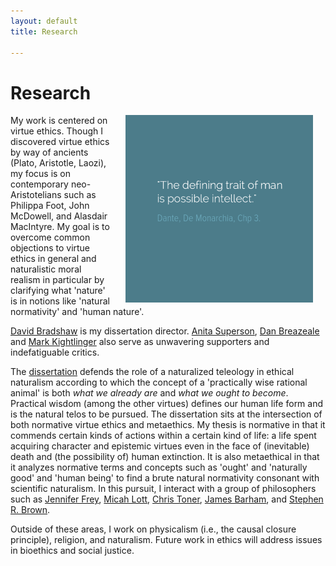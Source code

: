 ```yaml
---
layout: default
title: Research

--- 
```


# Research

<img src="/images/possibleintellect.png" alt="dante-intellect" align="right" hspace="20" height="300" width="300">

My work is centered on virtue ethics. Though I discovered virtue ethics by way of ancients (Plato, Aristotle, Laozi), my focus is on contemporary neo-Aristotelians such as Philippa Foot, John McDowell, and Alasdair MacIntyre. My goal is to overcome common objections to virtue ethics in general and naturalistic moral realism in particular by clarifying what 'nature' is in notions like 'natural normativity' and 'human nature'.

[David Bradshaw](https://philosophy.as.uky.edu/users/dbradsh) is my dissertation director. [Anita Superson](/https://philosophy.as.uky.edu/users/superson), [Dan Breazeale](/https://philosophy.as.uky.edu/users/breazeal) and [Mark Kightlinger](/http://law.uky.edu/directory/mark-f-kightlinger) also serve as unwavering supporters and indefatiguable critics. 

The [dissertation](/phd) defends the role of a naturalized teleology in ethical naturalism according to which the concept of a 'practically wise rational animal' is both *what we already are* and *what we ought to become*. Practical wisdom (among the other virtues) defines our human life form and is the natural telos to be pursued. The dissertation sits at the intersection of both normative virtue ethics and metaethics. My thesis is normative in that it commends certain kinds of actions within a certain kind of life: a life spent acquiring character and epistemic virtues even in the face of (inevitable) death and (the possibility of) human extinction. It is also metaethical in that it analyzes normative terms and concepts such as 'ought' and 'naturally good' and 'human being' to find a brute natural normativity consonant with scientific naturalism. In this pursuit, I interact with a group of philosophers such as [Jennifer Frey](https://jennfrey.wordpress.com/), [Micah Lott](http://www.bc.edu/schools/cas/philosophy/faculty/lott.html), [Chris Toner](https://www.stthomas.edu/philosophy/faculty/christopher-h-toner.html), [James Barham](http://www.isnature.org/Bios/Barham.htm), and [Stephen R. Brown](http://old.briarcliff.edu/departments/theology/theo_new/brown.aspx). 


Outside of these areas, I work on physicalism (i.e., the causal closure principle), religion, and naturalism. Future work in ethics will address issues in bioethics and  social justice. 

